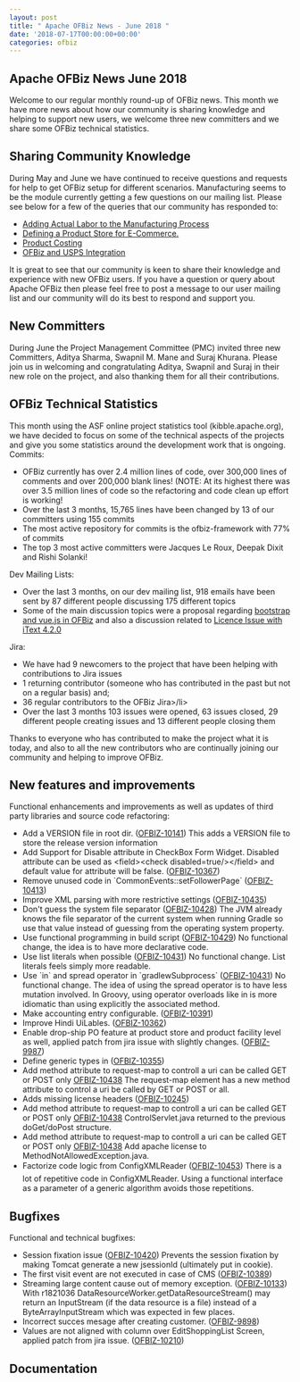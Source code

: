 ```yaml
---
layout: post
title: " Apache OFBiz News - June 2018 "
date: '2018-07-17T00:00:00+00:00'
categories: ofbiz
---
```

<h2>Apache OFBiz News June 2018 </h2>
Welcome to our regular monthly round-up of OFBiz news.
This month we have more news about how our community is sharing knowledge and helping to support new users, we welcome three new committers and we share some OFBiz technical statistics.
<!--more--> 
<h2>Sharing Community Knowledge</h2>
During May and June we have continued to receive questions and requests for help to get OFBiz setup for different scenarios. Manufacturing seems to be the module currently getting a few questions on our mailing list. Please see below for a few of the queries that our community has responded to: 
<ul>
<li><a href="https://s.apache.org/gVF8" target="_blank" rel="noopener">  Adding Actual Labor to the Manufacturing Process</a></li>
<li><a href="https://s.apache.org/I0yj" target="_blank" rel="noopener">  Defining a Product Store for E-Commerce.</a></li>
<li><a href="https://s.apache.org/RvDt" target="_blank" rel="noopener"> Product Costing </a> </li>
<li><a href="https://s.apache.org/7Dtj" target="_blank" rel="noopener"> OFBiz and USPS Integration </a> </li>
</ul>

It is great to see that our community is keen to share their knowledge and experience with new OFBiz users. If you have a question or query about Apache OFBiz then please feel free to post a message to our user mailing list and our community will do its best to respond and support you.
<h2>New Committers</h2>
During June the Project Management Committee (PMC) invited three new Committers, Aditya Sharma, Swapnil M. Mane and Suraj Khurana. Please join us in welcoming and congratulating Aditya, Swapnil and Suraj in their new role on the project, and also thanking them for all their contributions.
<h2>OFBiz Technical Statistics</h2>
This month using the ASF online project statistics tool (kibble.apache.org), we have decided to focus on some of the technical aspects of the projects and give you some statistics around the development work that is ongoing. 
Commits:
<ul><li>OFBiz currently has over 2.4 million lines of code, over 300,000 lines of comments and over 200,000 blank lines! (NOTE: At its highest there was over 3.5 million lines of code so the refactoring and code clean up effort is working!</li>
<li>Over the last 3 months, 15,765 lines have been changed by 13 of our committers using 155 commits</li>
<li>The most active repository for commits is the ofbiz-framework with 77% of commits</li>
<li>The top 3 most active committers were Jacques Le Roux, Deepak Dixit and Rishi Solanki!</li>
</ul>
Dev Mailing Lists:
<ul><li>Over the last 3 months, on our dev mailing list,  918 emails have been sent by 87 different people discussing 175 different topics</li>
<li>Some of the main discussion topics were a proposal regarding  <a href="https://s.apache.org/Xgwl" target="_blank" rel="noopener">  bootstrap and vue.js in OFBiz</a> and also a discussion related to <a href="https://s.apache.org/C4NT" target="_blank" rel="noopener">  Licence Issue with iText 4.2.0</a>
</li>
</ul>
Jira:
<ul><li>We have had 9 newcomers to the project that have been helping with contributions to Jira issues</li>
<li>1 returning contributor (someone who has contributed in the past but not on a regular basis) and;</li>
<li>36 regular contributors to the OFBiz Jira>/li>
<li>Over the last 3 months 103 issues were opened, 63 issues closed, 29 different people creating issues and 13 different people closing them</li>
</ul>
Thanks to everyone who has contributed to make the project what it is today, and also to all the new contributors who are continually joining our community and helping to improve OFBiz.

<h2>New features and improvements</h2>
Functional enhancements and improvements as well as updates of third party libraries and source code refactoring:
<ul>
 	<li>Add a VERSION file in root dir. (<a href="https://issues.apache.org/jira/browse/OFBIZ-10141">OFBIZ-10141</a>)
This adds a VERSION file to store the release version information</li>
 	<li>Add Support for Disable attribute in CheckBox Form Widget. Disabled attribute can be used as
&lt;field&gt;&lt;check disabled=true/&gt;&lt;/field&gt; and default value for attribute will be false. (<a href="https://issues.apache.org/jira/browse/OFBIZ-10367">OFBIZ-10367</a>)</li>
 	<li>Remove unused code in `CommonEvents::setFollowerPage` (<a href="https://issues.apache.org/jira/browse/OFBIZ-10413">OFBIZ-10413</a>)</li>
 	<li>Improve XML parsing with more restrictive settings (<a href="https://issues.apache.org/jira/browse/OFBIZ-10435">OFBIZ-10435</a>)</li>
 	<li>Don't guess the system file separator (<a href="https://issues.apache.org/jira/browse/OFBIZ-10428">OFBIZ-10428</a>)
The JVM already knows the file separator of the current system when running Gradle so use that value instead of guessing from the operating system property.</li>
 	<li>Use functional programming in build script (<a href="https://issues.apache.org/jira/browse/OFBIZ-10429">OFBIZ-10429</a>)
No functional change, the idea is to have more declarative code.</li>
 	<li>Use list literals when possible (<a href="https://issues.apache.org/jira/browse/OFBIZ-10431">OFBIZ-10431</a>)
No functional change. List literals feels simply more readable.</li>
 	<li>Use `in` and spread operator in `gradlewSubprocess` (<a href="https://issues.apache.org/jira/browse/OFBIZ-10431">OFBIZ-10431</a>)
No functional change. The idea of using the spread operator is to have less mutation involved. In Groovy, using operator overloads like in is more idiomatic than using explicitly the associated method.</li>
 	<li>Make accounting entry configurable. (<a href="https://issues.apache.org/jira/browse/OFBIZ-10391">OFBIZ-10391</a>)</li>
 	<li>Improve Hindi UiLables. (<a href="https://issues.apache.org/jira/browse/OFBIZ-10362">OFBIZ-10362</a>)</li>
 	<li>Enable drop-ship PO feature at product store and product facility level as well, applied patch from jira issue with slightly changes. (<a href="https://issues.apache.org/jira/browse/OFBIZ-9987">OFBIZ-9987</a>)</li>
 	<li>Define generic types in (<a href="https://issues.apache.org/jira/browse/OFBIZ-10355">OFBIZ-10355</a>)</li>
 	<li>Add method attribute to request-map to controll a uri can be called GET or POST only <a href="https://issues.apache.org/jira/browse/OFBIZ-10438">OFBIZ-10438</a>
The request-map element has a new method attribute to control a uri be called by GET or POST or all.</li>
 	<li>Adds missing license headers (<a href="https://issues.apache.org/jira/browse/OFBIZ-10245">OFBIZ-10245</a>)</li>
 	<li>Add method attribute to request-map to controll a uri can be called GET or POST only <a href="https://issues.apache.org/jira/browse/OFBIZ-10438">OFBIZ-10438</a>
ControlServlet.java returned to the previous doGet/doPost structure.</li>
 	<li>Add method attribute to request-map to controll a uri can be called GET or POST only <a href="https://issues.apache.org/jira/browse/OFBIZ-10438">OFBIZ-10438</a>
Add apache license to MethodNotAllowedException.java.</li>
 	<li>Factorize code logic from ConfigXMLReader (<a href="https://issues.apache.org/jira/browse/OFBIZ-10453">OFBIZ-10453</a>)
There is a lot of repetitive code in ConfigXMLReader. Using a functional interface as a parameter of a generic algorithm avoids those repetitions.</li>
</ul>
<h2>Bugfixes</h2>
Functional and technical bugfixes:
<ul>
 	<li>Session fixation issue (<a href="https://issues.apache.org/jira/browse/OFBIZ-10420">OFBIZ-10420</a>)
Prevents the session fixation by making Tomcat generate a new jsessionId (ultimately put in cookie).</li>
 	<li>The first visit event are not executed in case of CMS (<a href="https://issues.apache.org/jira/browse/OFBIZ-10389">OFBIZ-10389</a>)</li>
 	<li>Streaming large content cause out of memory exception. (<a href="https://issues.apache.org/jira/browse/OFBIZ-10133">OFBIZ-10133</a>)
With r1821036 DataResourceWorker.getDataResourceStream() may return an InputStream (if the data resource is a file) instead of a ByteArrayInputStream which was expected in few places.</li>
 	<li>Incorrect succes mesage after creating customer. (<a href="https://issues.apache.org/jira/browse/OFBIZ-9898">OFBIZ-9898</a>)</li>
 	<li>Values are not aligned with column over EditShoppingList Screen, applied patch from jira issue. (<a href="https://issues.apache.org/jira/browse/OFBIZ-10210">OFBIZ-10210</a>)</li>
</ul>
<h2>Documentation</h2>
